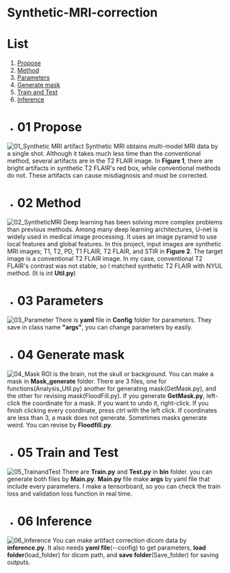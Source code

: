 # Synthetic-MRI-correction
# List
1. [Propose](#01-Propose)
2. [Method](#02-Method)
3. [Parameters](#03-Parameters)
4. [Generate mask](#04-Generate-mask)
5. [Train and Test](#05-Train-and-Test)
6. [Inference](#06-Inference)

- # 01 Propose
 ![01_Synthetic MRI artifact](https://user-images.githubusercontent.com/52817707/236194247-c426ba57-76b0-48a1-8380-e5a9eac0ce6c.png)
 Synthetic MRI obtains multi-model MRI data by a single shot. 
 Although it takes much less time than the conventional method, several artifacts are in the T2 FLAIR image. 
 In <b>Figure 1</b>, there are bright artifacts in synthetic T2 FLAIR's red box, while conventional methods do not. 
 These artifacts can cause misdiagnosis and must be corrected.<br>

- # 02 Method
 ![02_SyntheticMRI](https://user-images.githubusercontent.com/52817707/236370698-27464362-e816-425b-9bb9-69739062b780.png)
 Deep learning has been solving more complex problems than previous methods. 
 Among many deep learning architectures, U-net is widely used in medical image processing. 
 It uses an image pyramid to use local features and global features. 
 In this project, input images are synthetic MRI images; T1, T2, PD, T1 FLAIR, T2 FLAIR, and STIR in <b>Figure 2</b>. 
 The target image is a conventional T2 FLAIR image. 
 In my case, conventional T2 FLAIR's contrast was not stable, so I matched synthetic T2 FLAIR with NYUL method. (It is int <b>Util.py</b>)<br>

- # 03 Parameters
 ![03_Parameter](https://user-images.githubusercontent.com/52817707/236402874-6baacc7d-9c70-44a2-84c9-e997c76bbf93.png)
 There is <b>yaml</b> file in <b>Config</b> folder for parameters. 
 They save in class name <b>"args"</b>, you can change parameters by easily.<br>

- # 04 Generate mask
 ![04_Mask](https://user-images.githubusercontent.com/52817707/236408448-1ff6ccf8-6860-4468-9290-9bb1829ab759.png)
 ROI is the brain, not the skull or background. You can make a mask in <b>Mask_generate</b> folder. 
 There are 3 files, one for functions(Analysis_Util.py) another for generating mask(GetMask.py), and the other for revising mask(FloodFill.py).
 If you generate <b>GetMask.py</b>, left-click the coordinate for a mask. If you want to undo it, right-click. If you finish clicking every coordinate, press ctrl with the left click.
 If coordinates are less than 3, a mask does not generate. Sometimes masks generate weird. You can revise by <b>Floodfill.py</b>.<br>
 
- # 05 Train and Test 
 ![05_TrainandTest](https://user-images.githubusercontent.com/52817707/236405989-75a6391f-d1a3-40ba-ae85-d4948a92efb7.png)
 There are <b>Train.py</b> and <b>Test.py</b> in <b>bin</b> folder. you can generate both files by <b>Main.py</b>.
 <b>Main.py</b> file make <b>args</b> by yaml file that include every parameters. I make a tensorboard, so you can check the train loss and validation loss function in real time. <br>
 

- # 06 Inference
 ![06_Inference](https://user-images.githubusercontent.com/52817707/236796153-5e465492-221d-4d44-9bbd-5aa9904bee79.png)
 You can make artifact correction dicom data by <b>inference.py</b>. It also needs <b>yaml file</b>(--config) to get parameters, <b>load folder</b>(load_folder) for dicom path, and <b>save folder</b>(Save_folder) for saving outputs.